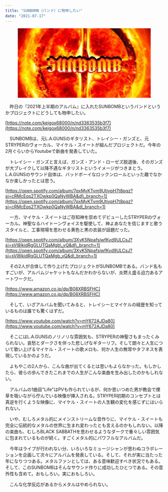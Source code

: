 ```yaml
---
title: "SUNBOMB（バンド）に物申したい"
date: "2021-07-17"
---
```


<figure>

![](assets/n2f5b7a9218af_49b0cb654e87f400bde7f09593b50c8d.jpg)

</figure>

　昨日の『2021年上半期のアルバム』に入れたSUNBOMBというバンドというかプロジェクトにどうしても物申したい。

[https://note.com/keigox68000/n/nd3363535b3f7](https://note.com/keigox68000/n/nd3363535b3f7)

　SUNBOMBは、元L.A.GUNSのギタリスト、トレイシー・ガンズと、元STRYPERのヴォーカル、マイケル・スイートが組んだプロジェクトだ。今年の2月ぐらいからYoutubeで新曲を発表していた。

　トレイシー・ガンズと言えば、ガンズ・アンド・ローゼズ脱退後、そのガンズが大ブレイクして以降不遇なギタリストというイメージがつきまとう。L.A.GUNSのサウンド自体は、バッドボーイなロックンロールといった趣でなかなか楽しかったとは思う。

[https://open.spotify.com/album/7qxMyKTvm9UtiypH7t8pqz?si=cRMcEqs2TXOwkp0QaNyWBA&dl\_branch=1](https://open.spotify.com/album/7qxMyKTvm9UtiypH7t8pqz?si=cRMcEqs2TXOwkp0QaNyWBA&dl_branch=1)

　一方、マイケル・スイートはご存知神を崇めてデビューしたSTRYPERのヴォーカル。神聖なるハイトーンヴォイスを駆使して、神よあなたを信じますと歌うスタイルと、工事現場を思わせる黄色と黒の衣装が話題だった。

[https://open.spotify.com/album/3XvK5NpafsiwfKyd9ULCsJ?si=sVl8lkidRgGLUTQaMgb\_vQ&dl\_branch=1](https://open.spotify.com/album/3XvK5NpafsiwfKyd9ULCsJ?si=sVl8lkidRgGLUTQaMgb_vQ&dl_branch=1)

　その2人が合体して作り上げたプロジェクトがSUNBOMBである。バンド名もすごいが、アルバムジャケットもなんだかわからないが、炎燃え盛る迫力あるアートワークだ。

[https://www.amazon.co.jp/dp/B08XRBSFHC](https://www.amazon.co.jp/dp/B08XRBSFHC)

　そして、いざアルバムを聞いてみると、トレイシーとマイケルの経歴を知っているものは誰でも驚くはずだ。

[https://www.youtube.com/watch?v=mY672AJDa80](https://www.youtube.com/watch?v=mY672AJDa80)

　そこにはL.A.GUNSのノリノリな雰囲気も、STRYPERの神聖さもまったくみられない。哀愁とダークさを伴った悲しげなギターリフ。そして朗々と人生について歌い上げるマイケル・スイートの歌メロも、何か人生の無常やタフネスを表現しているかのようだ。

　よもやこの2人から、こんな曲が出てくるとは思いもよらなかった。もしかしたら、彼らの歩んできたこれまでの人生がこんな楽曲を生み出したのかもしれない。

　アルバムの1曲目"Life"はPVも作られているが、何か思いつめた男が教会で煙草を吸いながら佇んでいる映像が挿入される。STRYPER初期のコンセプトとは真逆を行くような映像に、マイケル・スイートの人生観の変化を感じずにはいられない。

　いや、むしろメタル的にメインストリームな音作りに、マイケル・スイートも完全に伝統的なメタルの世界に生まれ変わったとも言えるのかもしれない。以降の楽曲も、むしろBLACK SABBATHを思わせるようなダークで重々しい雰囲気に包まれているものが続く。すごくメタル的にパワフルなアルバムだ。

　今年はライブが行われない分、いろいろなミュージシャンが思わぬコラボレーションを企画して次々にアルバムを発表している。そして、それが実に当たった年になりつつある。メタルファンとしては、ある意味歓迎すべき状況でもある。そして、このSUNBOMBはそんなサウンド作りに成功したひとつである。その意外性も含めて。おもしろい。実におもしろい。

　こんな化学反応があるからメタルはやめられない。
